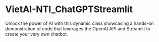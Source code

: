 # VietAI-NTI_ChatGPTStreamlit
Unlock the power of AI with this dynamic class showcasing a hands-on demonstration of code that leverages the OpenAI API and Streamlit to create your very own chatbot.
